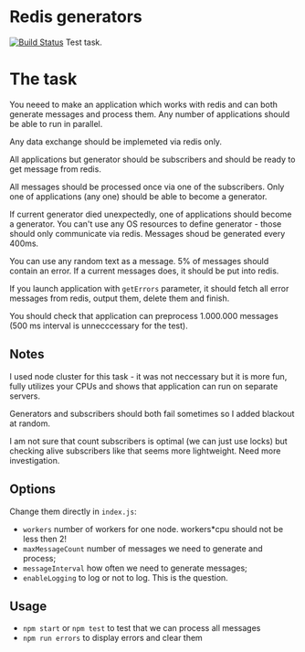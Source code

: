 # Redis generators

[![Build Status](https://travis-ci.org/jehy/redis-generators.svg?branch=master)](https://travis-ci.org/jehy/redis-generators)
Test task.

# The task
You neeed to make an application which works with redis and can both generate messages and process them. Any number of applications should be able to run in parallel.

Any data exchange should be implemeted via redis only.

All applications but generator should be subscribers and should be ready to get message from redis.

All messages should be processed once via one of the subscribers.
Only one of applications (any one) should be able to become a generator.

If current generator died unexpectedly, one of applications should become a generator. You can't use any OS resources to define generator - those should only communicate via redis. Messages shoud be generated every 400ms.

You can use any random text as a message. 5% of messages should contain an error. If a current messages does, it should be put into redis.

If you launch application with `getErrors` parameter, it should fetch all error messages from redis, output them, delete them and finish.

You should check that application can preprocess 1.000.000 messages (500 ms interval is unnecccessary for the test).

## Notes

I used node cluster for this task - it was not neccessary but it is more fun, fully
 utilizes your CPUs and shows that application can run on separate servers.

Generators and subscribers should both fail sometimes so I added blackout at random.

I am not sure that count subscribers is optimal (we can just use locks) but checking
alive subscribers like that seems more lightweight. Need more investigation.

## Options
Change them directly in `index.js`:

* `workers` number of workers for one node. workers*cpu should not be less then 2!
* `maxMessageCount` number of messages we need to generate and process;
* `messageInterval` how often we need to generate messages;
* `enableLogging` to log or not to log. This is the question.

## Usage

* `npm start` or `npm test` to test that we can process all messages
* `npm run errors` to display errors and clear them
